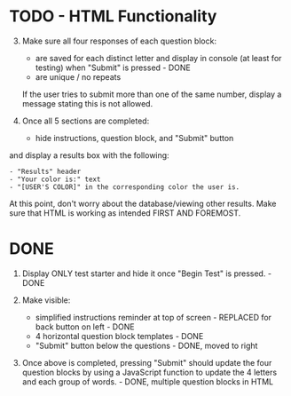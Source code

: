 # TODO - HTML Functionality

3. Make sure all four responses of each question block:
    - are saved for each distinct letter and display in console (at least for testing) when "Submit" is pressed - DONE
    - are unique / no repeats

    If the user tries to submit more than one of the same number, display a message stating this is not allowed.

5. Once all 5 sections are completed:
    - hide instructions, question block, and "Submit" button

and display a results box with the following:
    
    - "Results" header
    - "Your color is:" text
    - "[USER'S COLOR]" in the corresponding color the user is.

At this point, don't worry about the database/viewing other results. Make sure that HTML is working as intended FIRST AND FOREMOST.

# DONE

1. Display ONLY test starter and hide it once "Begin Test" is pressed. - DONE

2. Make visible:
    - simplified instructions reminder at top of screen - REPLACED for back button on left - DONE
    - 4 horizontal question block templates - DONE
    - "Submit" button below the questions - DONE, moved to right

4. Once above is completed, pressing "Submit" should update the four question blocks by using a JavaScript function to update the 4 letters and each group of words. - DONE, multiple question blocks in HTML
